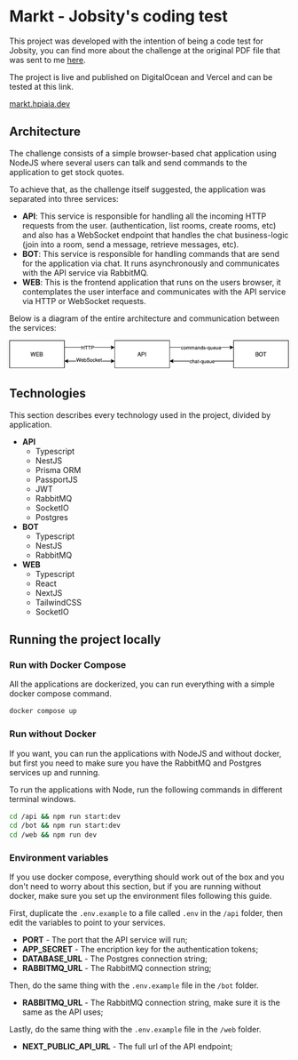 # Markt - Jobsity's coding test

This project was developed with the intention of being a code test for Jobsity, you can find more about the challenge at the original PDF file that was sent to me [here](https://github.com/hpiaia/markt/blob/main/challenge.pdf). 

The project is live and published on DigitalOcean and Vercel and can be tested at this link.

[markt.hpiaia.dev](https://markt.hpiaia.dev/)

## Architecture
The challenge consists of a simple browser-based chat application using NodeJS where several users can talk and send commands to the application to get stock quotes.

To achieve that, as the challenge itself suggested, the application was separated into three services:

 - **API**: This service is responsible for handling all the incoming HTTP requests from the user. (authentication, list rooms, create rooms, etc) and also has a WebSocket endpoint that handles the chat business-logic (join into a room, send a message, retrieve messages, etc).
 - **BOT**: This service is responsible for handling commands that are send for the application via chat. It runs asynchronously and communicates with the API service via RabbitMQ. 
 - **WEB**: This is the frontend application that runs on the users browser, it contemplates the user interface and communicates with the API service via HTTP or WebSocket requests.

Below is a diagram of the entire architecture and communication between the services: 

![communication diagram](https://raw.githubusercontent.com/hpiaia/markt/main/diagram.png)

## Technologies
This section describes every technology used in the project, divided by application.

 - **API**
	 - Typescript
	 - NestJS
	 - Prisma ORM
	 - PassportJS
	 - JWT
	 - RabbitMQ
	 - SocketIO
	 - Postgres
 - **BOT**
	 - Typescript
	 - NestJS
	 - RabbitMQ
 - **WEB**
	 - Typescript
	 - React
	 - NextJS
	 - TailwindCSS
	 - SocketIO

## Running the project locally

### Run with Docker Compose

All the applications are dockerized, you can run everything with a simple docker compose command.

```bash
docker compose up
```

### Run without Docker

If you want, you can run the applications with NodeJS and without docker, but first you need to make sure you have the RabbitMQ and Postgres services up and running.

To run the applications with Node, run the following commands in different terminal windows.
```bash
cd /api && npm run start:dev
cd /bot && npm run start:dev
cd /web && npm run dev
```

### Environment variables

If you use docker compose, everything should work out of the box and you don't need to worry about this section, but if you are running without docker, make sure you set up the environment files following this guide.

First, duplicate the `.env.example` to a file called `.env` in the `/api` folder, then edit the variables to point to your services.

 - **PORT** - The port that the API service will run;
 - **APP_SECRET** - The encription key for the authentication tokens;
 - **DATABASE_URL** - The Postgres connection string;
 - **RABBITMQ_URL** - The RabbitMQ connection string;

Then, do the same thing with the `.env.example` file in the `/bot` folder.

 - **RABBITMQ_URL** - The RabbitMQ connection string, make sure it is the same as the API uses;

Lastly, do the same thing with the `.env.example` file in the `/web` folder.

 - **NEXT_PUBLIC_API_URL** - The full url of the API endpoint;
 
 
